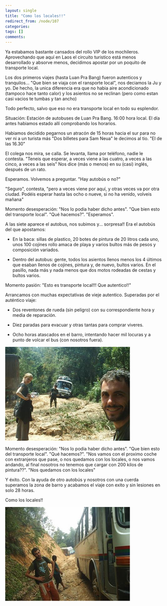 ```yaml
---
layout: single
title: "Como los locales!!"
redirect_from: /node/107
categories:
tags: []
comments: 
---
```

Ya estabamos bastante cansados del rollo VIP de los mochileros. Aprovechando que aquí en Laos el circuito turistico está menos desarrollado y absorve menos, decidimos apostar por un poquito de transporte local.  

Los dos primeros viajes (hasta Luan Pra Bang) fueron autenticos y tranquilos... "Que bien se viaja con el ransporte local", nos deciamos la Ju y yo. De hecho, la unica diferencia era que no habia aire acondicionado (tampoco hace tanto calor) y los asientos no se reclinan (pero como estan casi vacios te tumbas y tan ancho)  

Todo perfecto, salvo que eso no era transporte local en todo su esplendor.  

Situación: Estación de autobuses de Luan Pra Bang. 16:00 hora local. El día antes habiamos estado allí comprobando los horarios.  

Habiamos decidido pegarnos un atracón de 15 horas hacia el sur para no ver ni a un turista más "Dos billetes para Sam Neua" le decimos al tio. "El de las 16.30"  

El colega nos mira, se calla. Se levanta, llama por teléfono, nadie le contesta. "Teneis que esperar, a veces viene a las cuatro, a veces a las cinco, a veces a las seis" Nos dice (más o menos) en su (casi) inglés, después de un rato.  

Esperamos. Volvemos a preguntar. "Hay autobús o no?"  

"Seguro", contesta, "pero a veces viene por aquí, y otras veces va por otra ciudad. Podéis esperar hasta las ocho o nueve, si no ha venido, volveis mañana"  

Momento desesperación: "Nos lo podia haber dicho antes". "Que bien esto del transporte local". "Qué hacemos?". "Esperamos".  

A las siete aparece el autobus, nos subimos y... sorpresa!! Era el autobús del que apostamos:  

- En la baca: sillas de plastico, 20 botes de pintura de 20 litros cada uno, unos 100 cojines rollo amaca de playa y varios bultos más de pesos y composición variados.  

- Dentro del autobus: gente, todos los asientos llenos menos los 4 últimos que esaban llenos de cojines, pintura y, de nuevo, bultos varios. En el pasillo, nada más y nada menos que dos motos rodeadas de cestas y bultos varios.  

Momento pasión: "Esto es transporte local!!! Que autentico!!"  

Arrancamos con muchas expectativas de vieje autentico. Superadas por el auténtico viaje:  

- Dos reventones de rueda (sin peligro) con su correspondiente hora y media de reparación.  

- Diez paradas para evacuar y otras tantas para comprar viveres.  

- Ocho horas atascados en el barro, intentando hacer mil locuras y a punto de volcar el bus (con nosotros fuera).  

![](/images/posts/2005-10-13-como-los-locales/PIC_0405.jpg)  

Momento desesperación: "Nos lo podia haber dicho antes". "Que bien esto del transporte local". "Qué hacemos?". "Nos vamos con el proximo coche con extranjeros que pase, o nos quedamos con los locales, o nos vamos andando, al final nosotros no tenemos que cargar con 200 kilos de pintura??". "Nos quedamos con los locales"  

Y éxito. Con la ayuda de otro autobús y nosotros con una cuerda superamos la zona de barro y acabamos el viaje con exito y sin lesiones en solo 28 horas.  

Como los locales!!  

![](/images/posts/2005-10-13-como-los-locales/PIC_0409.jpg)
